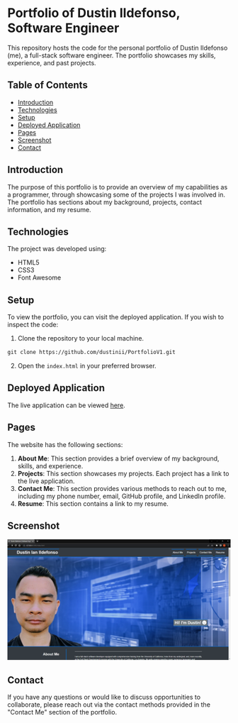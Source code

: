 # Portfolio of Dustin Ildefonso, Software Engineer

This repository hosts the code for the personal portfolio of Dustin Ildefonso (me), a full-stack software engineer. The portfolio showcases my skills, experience, and past projects.

## Table of Contents

- [Introduction](#introduction)
- [Technologies](#technologies)
- [Setup](#setup)
- [Deployed Application](#deployed-application)
- [Pages](#pages)
- [Screenshot](#screenshot)
- [Contact](#contact)

## Introduction

The purpose of this portfolio is to provide an overview of my capabilities as a programmer, through showcasing some of the projects I was involved in. The portfolio has sections about my background, projects, contact information, and my resume.

## Technologies

The project was developed using:

- HTML5
- CSS3
- Font Awesome

## Setup

To view the portfolio, you can visit the deployed application. If you wish to inspect the code:
1. Clone the repository to your local machine.
```markdown
git clone https://github.com/dustinii/PortfolioV1.git
```
2. Open the `index.html` in your preferred browser.

## Deployed Application
The live application can be viewed [here]().

## Pages

The website has the following sections:

1. **About Me**: This section provides a brief overview of my background, skills, and experience.
2. **Projects**: This section showcases my projects. Each project has a link to the live application.
3. **Contact Me**: This section provides various methods to reach out to me, including my phone number, email, GitHub profile, and LinkedIn profile.
4. **Resume**: This section contains a link to my resume.

## Screenshot

![Alt text](image.png)

## Contact

If you have any questions or would like to discuss opportunities to collaborate, please reach out via the contact methods provided in the "Contact Me" section of the portfolio.

